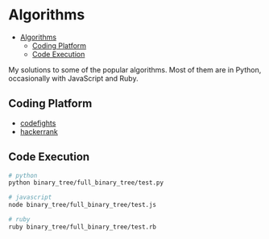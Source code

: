 # Algorithms

- [Algorithms](#algorithms)
  - [Coding Platform](#coding-platform)
  - [Code Execution](#code-execution)

My solutions to some of the popular algorithms. Most of them are in Python, occasionally with JavaScript and Ruby.

## Coding Platform

- [codefights](codefights)
- [hackerrank](hackerrank)

## Code Execution

```bash
# python
python binary_tree/full_binary_tree/test.py

# javascript
node binary_tree/full_binary_tree/test.js

# ruby
ruby binary_tree/full_binary_tree/test.rb
```
